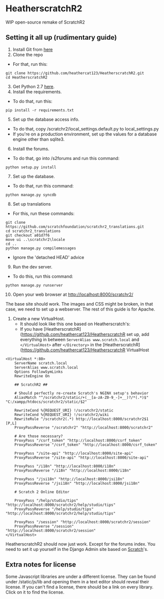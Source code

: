 # HeatherscratchR2
WIP open-source remake of ScratchR2

## Setting it all up (rudimentary guide)
1. Install Git from [here](https://git-scm.com/)
2. Clone the repo
  - For that, run this:
```
git clone https://github.com/heathercat123/HeatherscratchR2.git
cd HeatherscratchR2
```
3. Get Python 2.7 [here](https://www.python.org/downloads/release/python-2718/).
4. Install the requirements.
  - To do that, run this:
```
pip install -r requirements.txt
```
5. Set up the database access info.
  - To do that, copy /scratchr2/local_settings.default.py to local_settings.py
  - If you're on a production environment, set up the values for a database engine other than sqlite3.
6. Install the forums.
  - To do that, go into /s2forums and run this command:
```
python setup.py install
```
7. Set up the database.
  - To do that, run this command:
```
python manage.py syncdb
```
8. Set up translations
  - For this, run these commands:
```
git clone https://github.com/scratchfoundation/scratchr2_translations.git
cd scratchr2_translations
git checkout a01d7f6
move ui ..\scratchr2\locale
cd ..
python manage.py compilemessages
```
  - Ignore the 'detached HEAD' advice
9. Run the dev server.
  - To do this, run this command:
```
python manage.py runserver
```
10. Open your web browser at [http://localhost:8000/scratchr2/](http://localhost:8000/scratchr2/)

The base site should work. The images and CSS might be broken, in that case, we need to set up a webserver. The rest of this guide is for Apache.

1. Create a new VirtualHost.
   - It should look like this one based on Heatherscratch's:
   - If you have [HeatherscratchR](https://github.com/heathercat123/HeatherscratchR set up, add everything in between `ServerAlias www.scratch.local` and `</VirtualHost>` after `</Directory>` in the [HeatherscratchR](https://github.com/heathercat123/HeatherscratchR VirtualHost
```
<VirtualHost *:80>
    ServerName scratch.local
    ServerAlias www.scratch.local
    Options FollowSymLinks
    RewriteEngine On

    ## ScratchR2 ##

    # Should perfectly re-create Scratch's NGINX setup's behavior
    AliasMatch "^/scratchr2/static/+(__[a-zA-Z0-9_-]+__)?/*(.*)$" "C:/xampp/htdocs/scratchr2/static/$2"

    RewriteCond %{REQUEST_URI} !/scratchr2/static
    RewriteCond %{REQUEST_URI} !/scratchr2/wiki
    RewriteRule ^/scratchr2(.*) http://localhost:8000/scratchr2$1 [P,L]
    ProxyPassReverse "/scratchr2" "http://localhost:8000/scratchr2"

    # Are those necessary?
    ProxyPass "/csrf_token" "http://localhost:8000/csrf_token"
    ProxyPassReverse "/csrf_token" "http://localhost:8000/csrf_token"

    ProxyPass "/site-api" "http://localhost:8000/site-api"
    ProxyPassReverse "/site-api" "http://localhost:8000/site-api"

    ProxyPass "/i18n" "http://localhost:8000/i18n"
    ProxyPassReverse "/i18n" "http://localhost:8000/i18n"

    ProxyPass "/jsi18n" "http://localhost:8000/jsi18n"
    ProxyPassReverse "/jsi18n" "http://localhost:8000/jsi18n"

    # Scratch 2 Online Editor

    ProxyPass "/help/studio/tips" "http://localhost:8000/scratchr2/help/studio/tips"
    ProxyPassReverse "/help/studio/tips" "http://localhost:8000/scratchr2/help/studio/tips"

    ProxyPass "/session" "http://localhost:8000/scratchr2/session"
    ProxyPassReverse "/session" "http://localhost:8000/scratchr2/session"
</VirtualHost>

```
HeatherscratchR2 should now just work. Except for the forums index. You need to set it up yourself in the Django Admin site based on [Scratch](https://scratch.mit.edu/discuss)'s.

## Extra notes for license
Some Javascript libraries are under a different license. They can be found under /static/js/lib and opening them in a text editor should reveal their license. If you can't find a license, there should be a link on every library. Click on it to find the license.